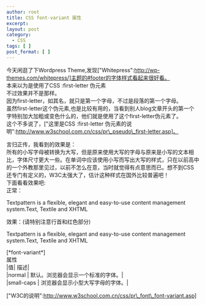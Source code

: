 ```yaml
---
author: root
title: CSS font-variant 属性
excerpt:
layout: post
category:
  - CSS
tags: [ ]
post_format: [ ]
---
```

今天闲逛了下Wordpress Theme,发现["Whitepress":http://wp-themes.com/whitepress/]主题的#footer的字体样式看起来很好看。  
本来以为是使用了CSS :first-letter 伪元素  
不过效果并不是那样。  
因为first-letter，如其名，就只是第一个字母，不过是段落的第一个字母。  
虽然first-letter这个伪元素,也是比较有用的，当看到别人blog文章开头的第一个字特别加大加粗或变色什么的，他们就是使用了这个first-letter伪元素了。  
这个不多说了，["这里是CSS :first-letter 伪元素的说明":http://www.w3school.com.cn/css/pr\_pseudo\_first-letter.asp]。

言归正传，我看到的效果是：  
所有的小写字母被转换为大写，但是原来使用大写的字母与原来是小写的文本相比，字体尺寸更大一些。在单词中应该使用小写而写出大写的样式，只在以前高中的一个外教那里见过，以前不怎么在意，当时就觉得有点意思而已。想不到CSS还专门有定义的，W3C太强大了，估计这种样式在国外比较普遍吧！  
下面看看效果吧:  
正常：

Textpattern is a flexible, elegant and easy-to-use content management system.Text, Textile and XHTML

效果：(请特别注意行首和红色部分)

Textpattern is a flexible, elegant and easy-to-use content management system.Text, Textile and XHTML

[\*font-variant\*]  
属性  
|值| 描述|  
|normal | 默认。浏览器会显示一个标准的字体。|  
|small-caps | 浏览器会显示小型大写字母的字体。|

["W3C的说明":http://www.w3school.com.cn/css/pr\_font\_font-variant.asp]